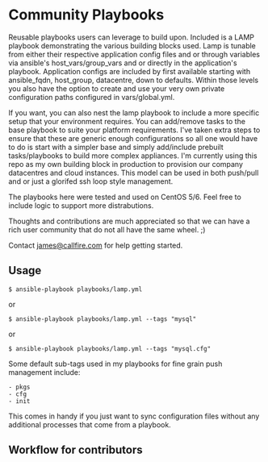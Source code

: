 # Community Playbooks

Reusable playbooks users can leverage to build upon. Included is a LAMP playbook demonstrating the various building blocks used. Lamp is tunable from either their respective application config files and or through variables via ansible's host_vars/group_vars and or directly in the application's playbook. Application configs are included by first available starting with ansible_fqdn, host_group, datacentre, down to defaults. Within those levels you also have the option to create and use your very own private configuration paths configured in vars/global.yml.

If you want, you can also nest the lamp playbook to include a more specific setup that your environment requires. You can add/remove tasks to the base playbook to suite your platform requirements. I've taken extra steps to ensure that these are generic enough configurations so all one would have to do is start with a simpler base and simply add/include prebuilt tasks/playbooks to build more complex appliances. I'm currently using this repo as my own building block in production to provision our company datacentres and cloud instances. This model can be used in both push/pull and or just a glorifed ssh loop style management.

The playbooks here were tested and used on CentOS 5/6. Feel free to include logic to support more distrabutions.

Thoughts and contributions are much appreciated so that we can have a rich user community that do not all have the same wheel. ;)

Contact james@callfire.com for help getting started.

## Usage

    $ ansible-playbook playbooks/lamp.yml

or

    $ ansible-playbook playbooks/lamp.yml --tags "mysql"

or 

    $ ansible-playbook playbooks/lamp.yml --tags "mysql.cfg"

Some default sub-tags used in my playbooks for fine grain push management include:

    - pkgs
    - cfg
    - init

This comes in handy if you just want to sync configuration files without any additional processes that come from a playbook.

## Workflow for contributors
